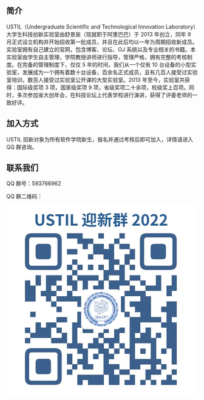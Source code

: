 ## 简介

USTIL（Undergraduate Scientific and Technological Innovation Laboratory）大学生科技创新实验室由舒景辰（现就职于阿里巴巴）于 2013 年创立，同年 9 月正式设立机构并开始招收第一批成员，并且在此后均以一年为周期招收新成员。实验室拥有自己建立的官网，包含博客、论坛、OJ 系统以及专业相关的书籍。本实验室由学生自主管理，学院教授讲师进行指导，管理严格，拥有完整的考核制度。在完备的管理制度下，仅仅 5 年的时间，我们从一个仅有 10 台设备的小型实验室，发展成为一个拥有着数十台设备，百余名正式成员，且有几百人接受过实验室培训，数百人接受过实验室公开课的大型实验室。2013 年至今，实验室共获得：国际级奖项 3 项，国家级奖项 9 项，省级奖项二十余项，校级奖上百项。同时，多次参加省大创年会，在科技论坛上代表学校进行演讲，获得了评委老师的一致好评。

## 加入方式

USTIL 招新对象为所有软件学院新生，报名并通过考核后即可加入，详情请进入 QQ 群咨询。

## 联系我们

QQ 群号：593766962

QQ 群二维码：

![](./ustil-qq-group.webp)
